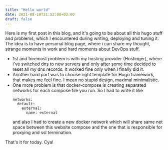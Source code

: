 ```yaml
---
title: "Hello world"
date: 2021-08-10T21:52:00+03:00
draft: false
---
```

Here is my first post in this blog, and it's going to be about all this hugo stuff and problems, which I encountered 
during writing, deploying and tuning it.
The idea is to have personal blog page, where i can share my thought, strange moments in work and hard moments about DevOps stuff.
* 1st and foremost problem is with my hosting provider (Hostinger), where i've switched dns to new servers and only after 
some time decided to reset all my dns records. It worked fine only when I finally did it. 
* Another hard part was to choose right template for Hugo framework, that makes me feel fine. I mean no stupid design, 
maximal minimalistic.
* One more problem is that docker-compose is creating separated networks for each compose file you run. So I had to write it like 
    ```
    networks:
      default:
        external:
          name: external
    ```
    and also I had to create a new docker network which will share same net space between this website compose and the 
one that is responsible for proxying and ssl termination.


That's it for today. Cya! 
